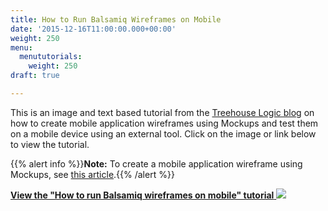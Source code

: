 ```yaml
---
title: How to Run Balsamiq Wireframes on Mobile
date: '2015-12-16T11:00:00.000+00:00'
weight: 250
menu:
  menututorials:
    weight: 250
draft: true

---
```


This is an image and text based tutorial from the [Treehouse Logic blog](http://treehouselogic.wordpress.com/) on how to create mobile application wireframes using Mockups and test them on a mobile device using an external tool. Click on the image or link below to view the tutorial.

{{% alert info %}}**Note:** To create a mobile application wireframe using Mockups, see [this article](/tutorials/mobileappcreate).{{% /alert %}}

[**View the "How to run Balsamiq wireframes on mobile" tutorial**
![](http://treehouselogic.files.wordpress.com/2013/10/balsamiq-onmobile.jpg?w=450&h=600)](http://treehouselogic.wordpress.com/2013/10/03/how-to-run-balsamiq-wireframes-on-mobile/)